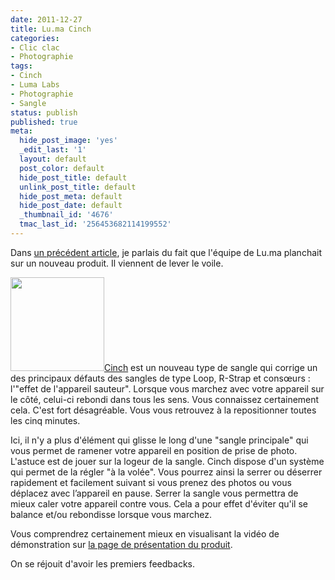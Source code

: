 ```yaml
---
date: 2011-12-27
title: Lu.ma Cinch
categories:
- Clic clac
- Photographie
tags:
- Cinch
- Luma Labs
- Photographie
- Sangle
status: publish
published: true
meta:
  hide_post_image: 'yes'
  _edit_last: '1'
  layout: default
  post_color: default
  hide_post_title: default
  unlink_post_title: default
  hide_post_meta: default
  hide_post_date: default
  _thumbnail_id: '4676'
  tmac_last_id: '256453682114199552'
---
```

Dans <a title="La guerre des sangles" href="https://www.alienlebarge.ch/2011/12/14/la-guerre-des-sangles/">un précédent article</a>, je parlais du fait que l'équipe de Lu.ma planchait sur un nouveau produit. Il viennent de lever le voile. <!--more-->

<a href="https://dlgjp9x71cipk.cloudfront.net/2011/12/cinch-tab-cam.jpg"><img class="alignright size-full wp-image-4676" title="Cinch" src="https://dlgjp9x71cipk.cloudfront.net/2011/12/cinch-tab-cam.jpg" alt="" width="150" height="150" /></a><a title="Page de présentation de Cinch sur le site de Luma Labs" href="https://lu.ma/products/cinch">Cinch</a> est un nouveau type de sangle qui corrige un des principaux défauts des sangles de type Loop, R-Strap et consœurs : l'"effet de l'appareil sauteur".
Lorsque vous marchez avec votre appareil sur le côté, celui-ci rebondi dans tous les sens. Vous connaissez certainement cela. C'est fort désagréable. Vous vous retrouvez à la repositionner toutes les cinq minutes.

Ici, il n'y a plus d'élément qui glisse le long d'une "sangle principale" qui vous permet de ramener votre appareil en position de prise de photo.
L'astuce est de jouer sur la logeur de la sangle. Cinch dispose d'un système qui permet de la régler "à la volée". Vous pourrez ainsi la serrer ou déserrer rapidement et facilement suivant si vous prenez des photos ou vous déplacez avec l’appareil en pause. Serrer la sangle vous permettra de mieux caler votre appareil contre vous. Cela a pour effet d'éviter qu'il se balance et/ou rebondisse lorsque vous marchez.

Vous comprendrez certainement mieux en visualisant la vidéo de démonstration sur <a title="Page de présentation de Cinch sur le site de Luma Labs" href="https://lu.ma/products/cinch">la page de présentation du produit</a>.

On se réjouit d'avoir les premiers feedbacks.
